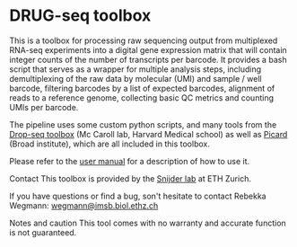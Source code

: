 # DRUG-seq toolbox

This is a toolbox for processing raw sequencing output from multiplexed RNA-seq experiments into a digital gene expression matrix that will contain integer counts of the number of transcripts per barcode. It provides a bash script that serves as a wrapper for multiple analysis steps, including demultiplexing of the raw data by molecular (UMI) and sample / well barcode, filtering barcodes by a list of expected barcodes, alignment of reads to a reference genome, collecting basic QC metrics and counting UMIs per barcode.

The pipeline uses some custom python scripts, and many tools from the [Drop-seq toolbox](https://github.com/broadinstitute/Drop-seq) (Mc Caroll lab, Harvard Medical school) as well as [Picard](https://broadinstitute.github.io/picard/) (Broad institute), which are all included in this toolbox.

Please refer to the [user manual](./man/Drugseq_toolbox_manual.pdf) for a description of how to use it.

Contact
This toolbox is provided by the [Snijder lab](https://www.snijderlab.org/) at ETH Zurich.

If you have questions or find a bug, son't hesitate to contact Rebekka Wegmann: wegmann@imsb.biol.ethz.ch

Notes and caution
This tool comes with no warranty and accurate function is not guaranteed.
